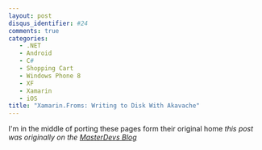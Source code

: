 ```yaml
---
layout: post
disqus_identifier: #24
comments: true
categories:
   - .NET
   - Android
   - C#
   - Shopping Cart
   - Windows Phone 8
   - XF
   - Xamarin
   - iOS
title: "Xamarin.Froms: Writing to Disk With Akavache"
---
```


I'm in the middle of porting these pages form their original home
_this post was originally on the [MasterDevs Blog](http://blog.masterdevs.com/xf-day-8/)_
